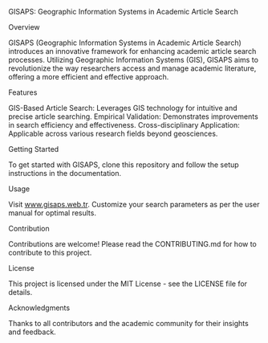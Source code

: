 GISAPS: Geographic Information Systems in Academic Article Search

Overview

GISAPS (Geographic Information Systems in Academic Article Search) introduces an innovative framework for enhancing academic article search processes. Utilizing Geographic Information Systems (GIS), GISAPS aims to revolutionize the way researchers access and manage academic literature, offering a more efficient and effective approach.

Features

GIS-Based Article Search: Leverages GIS technology for intuitive and precise article searching.
Empirical Validation: Demonstrates improvements in search efficiency and effectiveness.
Cross-disciplinary Application: Applicable across various research fields beyond geosciences.

Getting Started

To get started with GISAPS, clone this repository and follow the setup instructions in the documentation.

Usage

Visit www.gisaps.web.tr. Customize your search parameters as per the user manual for optimal results.

Contribution

Contributions are welcome! Please read the CONTRIBUTING.md for how to contribute to this project.

License

This project is licensed under the MIT License - see the LICENSE file for details.

Acknowledgments

Thanks to all contributors and the academic community for their insights and feedback.

